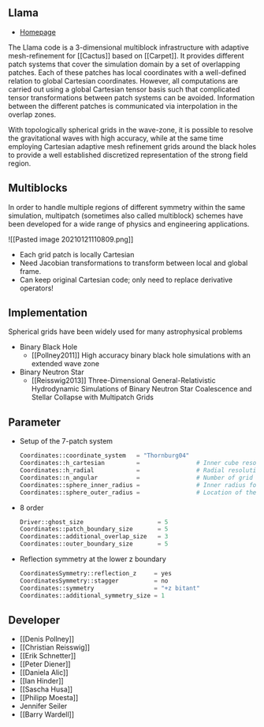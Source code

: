 ## Llama

- [Homepage](https://llamacode.bitbucket.io)

The Llama code is a 3-dimensional multiblock infrastructure with adaptive mesh-refinement for [[Cactus]] based on [[Carpet]]. It provides different patch systems that cover the simulation domain by a set of overlapping patches. Each of these patches has local coordinates with a well-defined relation to global Cartesian coordinates. However, all computations are carried out using a global Cartesian tensor basis such that complicated tensor transformations between patch systems can be avoided. Information between the different patches is communicated via interpolation in the overlap zones.

With topologically spherical grids in the wave-zone, it is possible to resolve the gravitational waves with high accuracy, while at the same time employing Cartesian adaptive mesh refinement grids around the black holes to provide a well established discretized representation of the strong field region.


## Multiblocks

In order to handle multiple regions of different symmetry within the same simulation, multipatch (sometimes also called multiblock) schemes have been developed for a wide range of physics and engineering applications.

![[Pasted image 20210121110809.png]]
- Each grid patch is locally Cartesian
- Need Jacobian transformations to transform between local and global frame. 
- Can keep original Cartesian code; only need to replace derivative operators!

## Implementation

Spherical grids have been widely used for many astrophysical problems

- Binary Black Hole
	- [[Pollney2011]] High accuracy binary black hole simulations with an extended wave zone
- Binary Neutron Star
	- [[Reisswig2013]] Three-Dimensional General-Relativistic Hydrodynamic Simulations of Binary Neutron Star Coalescence and Stellar Collapse with Multipatch Grids

## Parameter

- Setup of the 7-patch system
	```python
	Coordinates::coordinate_system   = "Thornburg04"
	Coordinates::h_cartesian         =                # Inner cube resolution
	Coordinates::h_radial            =         	      # Radial resolution
	Coordinates::n_angular           =                # Number of grid cells in the angular directions on the outer grids
	Coordinates::sphere_inner_radius =                # Inner radius for the spherical grids
	Coordinates::sphere_outer_radius =                # Location of the physical outer boundary
	```
- 8 order
	```python
	Driver::ghost_size                     = 5
	Coordinates::patch_boundary_size       = 5
	Coordinates::additional_overlap_size   = 3
	Coordinates::outer_boundary_size       = 5
	```
- Reflection symmetry at the lower z boundary
	```python
	CoordinatesSymmetry::reflection_z     = yes
	CoordinatesSymmetry::stagger          = no
	Coordinates::symmetry                 = "+z bitant"
	Coordinates::additional_symmetry_size = 1
	```

## Developer

- [[Denis Pollney]]
- [[Christian Reisswig]]
- [[Erik Schnetter]]
- [[Peter Diener]]
- [[Daniela Alic]]
- [[Ian Hinder]]
- [[Sascha Husa]]
- [[Philipp Moesta]]
- Jennifer Seiler 
- [[Barry Wardell]]